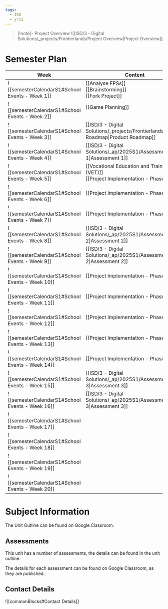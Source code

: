 ```yaml
---
tags:
  - ISD
  - yr12
---
```

> [!note]- Project Overview
> ![[ISD/3 - Digital Solutions/_projects/Frontierlands/Project Overview|Project Overview]]

# Semester Plan


| Week                                            | Content                                                                                | Submissions                                                                    |
| ----------------------------------------------- | -------------------------------------------------------------------------------------- | ------------------------------------------------------------------------------ |
| ![[semesterCalendarS1#School Events - Week 1]]  | [[Analyse FPSs]]<br>[[Brainstorming]]<br>[[Fork Project]]<br>                          |                                                                                |
| ![[semesterCalendarS1#School Events - Week 2]]  | [[Game Planning]]<br><br>                                                              |                                                                                |
| ![[semesterCalendarS1#School Events - Week 3]]  | [[ISD/3 - Digital Solutions/_projects/Frontierlands/Product Roadmap\|Product Roadmap]] |                                                                                |
| ![[semesterCalendarS1#School Events - Week 4]]  | [[ISD/3 - Digital Solutions/_ap/2025S1/Assessment 1\|Assessment 1]]                    | [[ISD/3 - Digital Solutions/_ap/2025S1/Assessment 1\|Assessment 1 Due]]        |
| ![[semesterCalendarS1#School Events - Week 5]]  | [[Vocational Education and Training (VET)]]<br>[[Project Implementation - Phase 1]]    |                                                                                |
| ![[semesterCalendarS1#School Events - Week 6]]  | [[Project Implementation - Phase 1]]                                                   |                                                                                |
| ![[semesterCalendarS1#School Events - Week 7]]  | [[Project Implementation - Phase 1]]                                                   |                                                                                |
| ![[semesterCalendarS1#School Events - Week 8]]  | [[ISD/3 - Digital Solutions/_ap/2025S1/Assessment 2\|Assessment 2]]                    |                                                                                |
| ![[semesterCalendarS1#School Events - Week 9]]  | [[ISD/3 - Digital Solutions/_ap/2025S1/Assessment 2\|Assessment 2]]                    | [[ISD/3 - Digital Solutions/_ap/2025S1/Assessment 2\|Assessment 2 Due]]        |
| ![[semesterCalendarS1#School Events - Week 10]] | [[Project Implementation - Phase 2]]                                                   |                                                                                |
| ![[semesterCalendarS1#School Events - Week 11]] | [[Project Implementation - Phase 2]]                                                   |                                                                                |
| ![[semesterCalendarS1#School Events - Week 12]] | [[Project Implementation - Phase 2]]                                                   |                                                                                |
| ![[semesterCalendarS1#School Events - Week 13]] | [[Project Implementation - Phase 2]]                                                   |                                                                                |
| ![[semesterCalendarS1#School Events - Week 14]] | [[Project Implementation - Phase 2]]                                                   |                                                                                |
| ![[semesterCalendarS1#School Events - Week 15]] | [[ISD/3 - Digital Solutions/_ap/2025S1/Assessment 3\|Assessment 3]]                    |                                                                                |
| ![[semesterCalendarS1#School Events - Week 16]] | [[ISD/3 - Digital Solutions/_ap/2025S1/Assessment 3\|Assessment 3]]                    | **Friday** [[ISD/3 - Digital Solutions/_ap/2025S1/Assessment 3\|Assessment 3]] |
| ![[semesterCalendarS1#School Events - Week 17]] |                                                                                        |                                                                                |
| ![[semesterCalendarS1#School Events - Week 18]] |                                                                                        |                                                                                |
| ![[semesterCalendarS1#School Events - Week 19]] |                                                                                        |                                                                                |
| ![[semesterCalendarS1#School Events - Week 20]] |                                                                                        |                                                                                |

# Subject Information

The Unit Outline can be found on Google Classroom.

## Assessments

This unit has a number of assessments, the details can be found in the unit outline.

The details for each assessment can be found on Google Classroom, as they are published.

## Contact Details

![[commonBlocks#Contact Details]]
